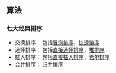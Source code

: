 ## 算法

### 七大经典排序

- 交换排序： 包括[冒泡排序](BubbleSort.js)，[快速排序](QuickSort.js)
- 选择排序： 包括[直接选择排序](SelectionSort.js)，[堆排序](HeapSort.js)
- 插入排序： 包括[直接插入排序](InsertSort.js)，[希尔排序](ShellSort.js)
- 合并排序： 归并排序
